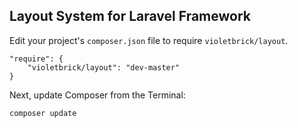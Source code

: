 ## Layout System for Laravel Framework

Edit your project's `composer.json` file to require `violetbrick/layout`.

    "require": {
        "violetbrick/layout": "dev-master"
    }

Next, update Composer from the Terminal:

    composer update
